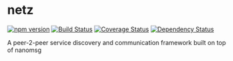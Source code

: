 # netz
[![npm version](https://badge.fury.io/js/netz.svg)](http://badge.fury.io/js/netz)
[![Build Status](https://travis-ci.org/mallocator/netz.svg?branch=master)](https://travis-ci.org/mallocator/netz)
[![Coverage Status](https://coveralls.io/repos/github/mallocator/netz/badge.svg?branch=master)](https://coveralls.io/github/mallocator/netz?branch=master)
[![Dependency Status](https://david-dm.org/mallocator/netz.svg)](https://david-dm.org/mallocator/netz)

A peer-2-peer service discovery and communication framework built on top of nanomsg
